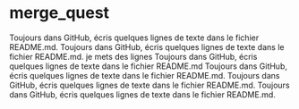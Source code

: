 # merge_quest
Toujours dans GitHub, écris quelques lignes de texte dans le fichier README.md.
Toujours dans GitHub, écris quelques lignes de texte dans le fichier README.md.
je mets des lignes
Toujours dans GitHub, écris quelques lignes de texte dans le fichier README.md
Toujours dans GitHub, écris quelques lignes de texte dans le fichier README.md.
Toujours dans GitHub, écris quelques lignes de texte dans le fichier README.md.
Toujours dans GitHub, écris quelques lignes de texte dans le fichier README.md.
